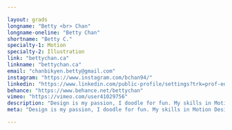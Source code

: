 ```yaml
---

layout: grads
longname: "Betty <br> Chan"
longname-oneline: "Betty Chan"
shortname: "Betty C."
specialty-1: Motion
specialty-2: Illustration
link: "bettychan.ca"
linkname: "bettychan.ca"
email: "chanbikyen.betty@gmail.com"
instagram: "https://www.instagram.com/bchan94/"
linkedin: "https://www.linkedin.com/public-profile/settings?trk=prof-edit-edit-public_profile"
behance: "https://www.behance.net/bettychan"
vimeo: "https://vimeo.com/user41029756"
description: "Design is my passion, I doodle for fun. My skills in Motion Design allow me to bring my adorable creations to life, so I can share my passion with others."
meta: "Design is my passion, I doodle for fun. My skills in Motion Design allow me to bring my adorable creations to life, so I can share my passion with others."

---
```

